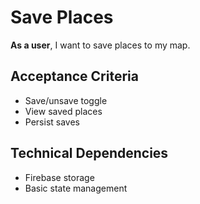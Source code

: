 # Save Places

**As a user**, I want to save places to my map.

## Acceptance Criteria

- Save/unsave toggle
- View saved places
- Persist saves

## Technical Dependencies

- Firebase storage
- Basic state management 